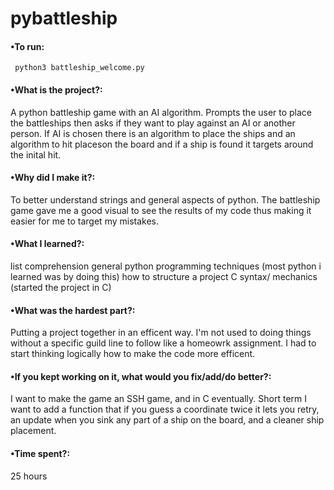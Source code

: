 # pybattleship

#### •To run: 
` python3 battleship_welcome.py`


#### •What is the project?:

A python battleship game with an AI algorithm. Prompts the user to place the battleships then asks if they want to play       against an AI or another person. If AI is chosen there is an algorithm to place the ships and an algorithm to hit placeson   the board and if a ship is found it targets around the inital hit.


#### •Why did I make it?:

To better understand strings and general aspects of python. The battleship game gave me a good visual to see the results of   my code thus making it easier for me to target my mistakes.


#### •What I learned?: 

list comprehension
general python programming techniques
(most python i learned was by doing this)
how to structure a project
C syntax/ mechanics (started the project in C)


#### •What was the hardest part?: 

Putting a project together in an efficent way. I'm not used to doing things without a specific guild line to follow like a   homeowrk assignment. I had to start thinking logically how to make the code more efficent.


#### •If you kept working on it, what would you fix/add/do better?:

I want to make the game an SSH game, and in C eventually. Short term I want to add a function that if you guess a 				coordinate twice it lets you retry, an update when you sink any part of a ship on the board, and a cleaner ship placement. 


#### •Time spent?:

25 hours
